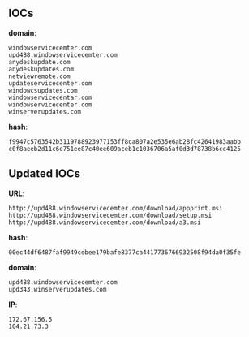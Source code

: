 
## IOCs

__domain__:

```text
windowservicecemter.com
upd488.windowservicecemter.com
anydeskupdate.com
anydeskupdates.com
netviewremote.com
updateservicecenter.com
windowcsupdates.com
windowservicecentar.com
windowservicecenter.com
winserverupdates.com
```
__hash__:

```text
f9947c5763542b3119788923977153ff8ca807a2e535e6ab28fc42641983aabb
c0f8aeeb2d11c6e751ee87c40ee609aceb1c1036706a5af0d3d78738b6cc4125
```

## Updated IOCs

__URL__:

```text
http://upd488.windowservicecemter.com/download/appprint.msi
http://upd488.windowservicecemter.com/download/setup.msi
http://upd488.windowservicecemter.com/download/a3.msi
```
__hash__:

```text
00ec44df6487faf9949cebee179bafe8377ca4417736766932508f94da0f35fe
```

__domain__:

```text
upd488.windowservicecemter.com
upd343.winserverupdates.com
```

__IP__:

```text
172.67.156.5
104.21.73.3
```
